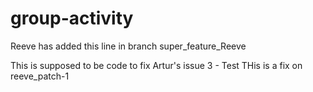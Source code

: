 # group-activity

Reeve has added this line in branch super_feature_Reeve

This is supposed to be code to fix Artur's issue 3 - Test
THis is a fix on reeve_patch-1

